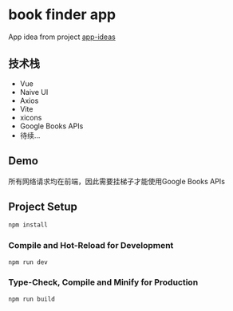 # book finder app

App idea from project [app-ideas](https://github.com/florinpop17/app-ideas)

## 技术栈
- Vue
- Naive UI
- Axios
- Vite
- xicons
- Google Books APIs
- 待续...

## Demo
所有网络请求均在前端，因此需要挂梯子才能使用Google Books APIs


## Project Setup

```sh
npm install
```

### Compile and Hot-Reload for Development

```sh
npm run dev
```

### Type-Check, Compile and Minify for Production

```sh
npm run build
```
